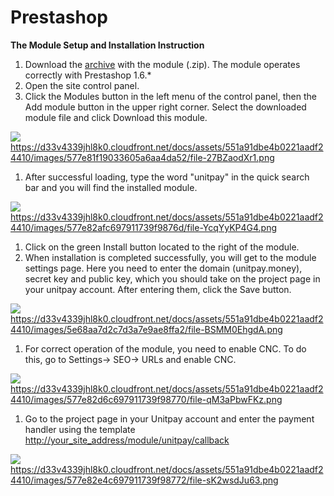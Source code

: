# Prestashop

**The Module Setup and Installation Instruction**

1. Download the [archive](https://github.com/unitpay/prestashop-module) with the module \(.zip\). The module operates correctly with Prestashop 1.6.\*
2. Open the site control panel.
3. Click the Modules button in the left menu of the control panel, then the Add module button in the upper right corner. Select the downloaded module file and click Download this module.

![](https://gblobscdn.gitbook.com/assets%2Fdokumentacziya%2F-M9xezG_6tZ_3GRmvyig%2F-M9y4H5GeMt77_RevqMP%2F0.png?alt=media)https://d33v4339jhl8k0.cloudfront.net/docs/assets/551a91dbe4b0221aadf24410/images/577e81f19033605a6aa4da52/file-27BZaodXr1.png

1. After successful loading, type the word "unitpay" in the quick search bar and you will find the installed module.

![](https://gblobscdn.gitbook.com/assets%2Fdokumentacziya%2F-M9xezG_6tZ_3GRmvyig%2F-M9y4H5HSTWGrgwQSBrX%2F1.png?alt=media)https://d33v4339jhl8k0.cloudfront.net/docs/assets/551a91dbe4b0221aadf24410/images/577e82afc697911739f9876d/file-YcqYyKP4G4.png

1. Click on the green Install button located to the right of the module.
2. When installation is completed successfully, you will get to the module settings page. Here you need to enter the domain \(unitpay.money\), secret key and public key, which you should take on the project page in your unitpay account. After entering them, click the Save button.

![](https://gblobscdn.gitbook.com/assets%2Fdokumentacziya%2F-M9xezG_6tZ_3GRmvyig%2F-M9y4H5IbMxMiHf5FqCk%2F2.png?alt=media)https://d33v4339jhl8k0.cloudfront.net/docs/assets/551a91dbe4b0221aadf24410/images/5e68aa7d2c7d3a7e9ae8ffa2/file-BSMM0EhgdA.png

1. For correct operation of the module, you need to enable CNC. To do this, go to Settings-&gt; SEO-&gt; URLs and enable CNC.

![](https://gblobscdn.gitbook.com/assets%2Fdokumentacziya%2F-M9xezG_6tZ_3GRmvyig%2F-M9y4H5JAessx0cmnN7U%2F3.png?alt=media)https://d33v4339jhl8k0.cloudfront.net/docs/assets/551a91dbe4b0221aadf24410/images/577e82d6c697911739f98770/file-qM3aPbwFKz.png

1. Go to the project page in your Unitpay account and enter the payment handler using the template [http://your\_site\_address/module/unitpay/callback](http://your_site_address/module/unitpay/callback)​

![](https://gblobscdn.gitbook.com/assets%2Fdokumentacziya%2F-M9xezG_6tZ_3GRmvyig%2F-M9y4H5KuN-63JAtvwbO%2F4.png?alt=media)https://d33v4339jhl8k0.cloudfront.net/docs/assets/551a91dbe4b0221aadf24410/images/577e82e4c697911739f98772/file-sK2wsdJu63.png

